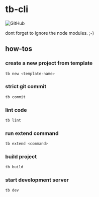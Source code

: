 # tb-cli

![GitHub](https://img.shields.io/github/license/tb-fed/tb-cli)

[](https://img.shields.io/github/repo-size/tb-fed/tb-cli)

dont forget to ignore the node modules. ;-)

## how-tos

### create a new project from template

```bash
tb new <template-name>
```

### strict git commit

```bash
tb commit
```

### lint code

```bash
tb lint
```

### run extend command

```bash
tb extend <command>
```

### build project

```bash
tb build
```

### start development server

```bash
tb dev
```
